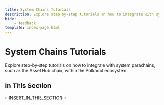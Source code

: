 ```yaml
---
title: System Chains Tutorials
description: Explore step-by-step tutorials on how to integrate with system parachains, such as the Asset Hub chain, within the Polkadot ecosystem.
hide: 
    - feedback
template: index-page.html
---
```


# System Chains Tutorials

Explore step-by-step tutorials on how to integrate with system parachains, such as the Asset Hub chain, within the Polkadot ecosystem.

## In This Section

:::INSERT_IN_THIS_SECTION:::